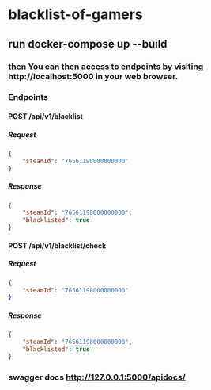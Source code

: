 # blacklist-of-gamers
## run docker-compose up --build
### then You can then access to endpoints by visiting http://localhost:5000 in your web browser.

### Endpoints
#### POST /api/v1/blacklist
##### Request
```json
{
    "steamId": "76561198000000000"
}
```
##### Response
```json
{
    "steamId": "76561198000000000",
    "blacklisted": true
}
```
#### POST /api/v1/blacklist/check
##### Request
```json
{
    "steamId": "76561198000000000"
}
```
##### Response
```json
{
    "steamId": "76561198000000000",
    "blacklisted": true
}
```

### swagger docs http://127.0.0.1:5000/apidocs/